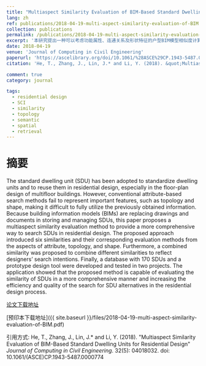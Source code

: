 ```yaml
---
title: "Multiaspect Similarity Evaluation of BIM-Based Standard Dwelling Units for Residential Design"
lang: zh
ref: publications/2018-04-19-multi-aspect-similarity-evaluation-of-BIM
collection: publications
permalink: /publications/2018-04-19-multi-aspect-similarity-evaluation-of-BIM
excerpt: '本研究提出一种可以考虑功能属性、连通关系及形状特征的户型BIM模型相似度计算方法，可提升设计户型推荐与查询的效率、准确度'
date: 2018-04-19
venue: 'Journal of Computing in Civil Engineering'
paperurl: 'https://ascelibrary.org/doi/10.1061/%28ASCE%29CP.1943-5487.0000774'
citation: 'He, T., Zhang, J., Lin, J.* and Li, Y. (2018). &quot;Multiaspect Similarity Evaluation of BIM-Based Standard Dwelling Units for Residential Design&quot; <i>Journal of Computing in Civil Engineering</i>. 32(5): 04018032. doi: 10.1061/(ASCE)CP.1943-5487.0000774'

comment: true
category: journal

tags: 
  - residential design
  - SCI
  - similarity
  - topology
  - semantic
  - spatial
  - retrieval
---
```



摘要
====

The standard dwelling unit (SDU) has been adopted to standardize dwelling units and to reuse them in residential design, especially in the floor-plan design of multifloor buildings. However, conventional attribute-based search methods fail to represent important features, such as topology and shape, making it difficult to fully utilize the previously obtained information. Because building information models (BIMs) are replacing drawings and documents in storing and managing SDUs, this paper proposes a multiaspect similarity evaluation method to provide a more comprehensive way to search SDUs in residential design. The proposed approach introduced six similarities and their corresponding evaluation methods from the aspects of attribute, topology, and shape. Furthermore, a combined similarity was proposed to combine different similarities to reflect designers’ search intentions. Finally, a database with 170 SDUs and a prototype design tool were developed and tested in two projects. The application showed that the proposed method is capable of evaluating the similarity of SDUs in a more comprehensive manner and increasing the efficiency and quality of the search for SDU alternatives in the residential design process.

[论文下载地址](https://ascelibrary.org/doi/10.1061/%28ASCE%29CP.1943-5487.0000774)

[预印本下载地址]({{ site.baseurl }}/files/2018-04-19-multi-aspect-similarity-evaluation-of-BIM.pdf)

引用方式: He, T., Zhang, J., Lin, J.* and Li, Y. (2018). &quot;Multiaspect Similarity Evaluation of BIM-Based Standard Dwelling Units for Residential Design&quot; <i>Journal of Computing in Civil Engineering</i>. 32(5): 04018032. doi: 10.1061/(ASCE)CP.1943-5487.0000774